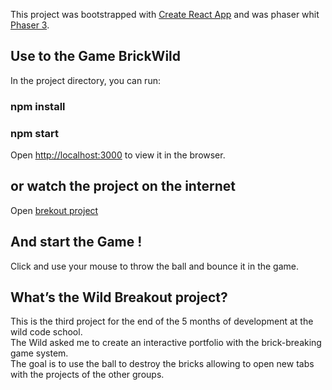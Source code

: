This project was bootstrapped with [Create React App](https://github.com/facebook/create-react-app) and 
was phaser whit [Phaser 3](https://github.com/photonstorm/phaser).

## Use to the Game BrickWild

In the project directory, you can run:

### npm install
### npm start

Open [http://localhost:3000](http://localhost:3000) to view it in the browser.

## or watch the project on the internet

Open [brekout project](https://breakout-wild.netlify.com)

## And start the Game !
Click and use your mouse to throw the ball and bounce it in the game.<br>


## What’s the Wild Breakout project?

This is the third project for the end of the 5 months of development at the wild code school.<br>
The Wild asked me to create an interactive portfolio with the brick-breaking game system.<br>
The goal is to use the ball to destroy the bricks allowing to open new tabs with the projects of the other groups.<br>
